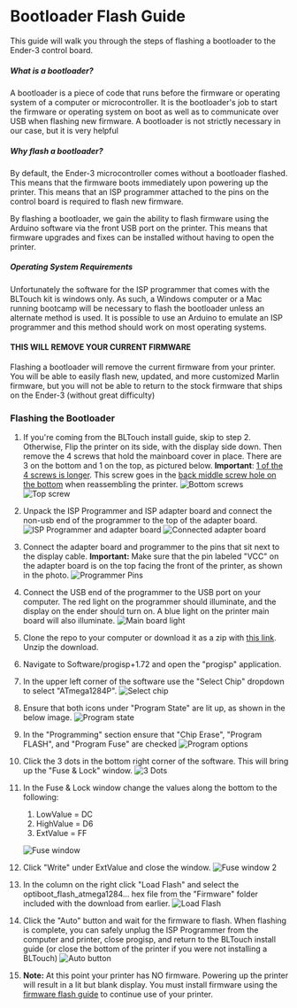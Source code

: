# Bootloader Flash Guide

This guide will walk you through the steps of flashing a bootloader to the Ender-3 control board.



##### What is a bootloader?

A bootloader is a piece of code that runs before the firmware or operating system of a computer or microcontroller. It is the bootloader's job to start the firmware or operating system on boot as well as to communicate over USB when flashing new firmware. A bootloader is not strictly necessary in our case, but it is very helpful

##### Why flash a bootloader?

By default, the Ender-3 microcontroller comes without a bootloader flashed. This means that the firmware boots immediately upon powering up the printer. This means that an ISP programmer attached to the pins on the control board is required to flash new firmware.

By flashing a bootloader, we gain the ability to flash firmware using the Arduino software via the front USB port on the printer. This means that firmware upgrades and fixes can be installed without having to open the printer.

##### Operating System Requirements

Unfortunately the software for the ISP programmer that comes with the BLTouch kit is windows only. As such, a Windows computer or a Mac running bootcamp will be necessary to flash the bootloader unless an alternate method is used. It is possible to use an Arduino to emulate an ISP programmer and this method should work on most operating systems.



#### THIS WILL REMOVE YOUR CURRENT FIRMWARE

Flashing a bootloader will remove the current firmware from your printer. You will be able to easily flash new, updated, and more customized Marlin firmware, but you will not be able to return to the stock firmware that ships on the Ender-3 (without great difficulty)



### Flashing the Bootloader

1. If you're coming from the BLTouch install guide, skip to step 2. Otherwise, Flip the printer on its side, with the display side down. Then remove the 4 screws that hold the mainboard cover in place. There are 3 on the bottom and 1 on the top, as pictured below. **Important**: [1 of the 4 screws is longer](https://github.com/Jonathan-F-Bell/Ender-3-Ultimate/blob/master/Images/Photos/IMG_20200130_104651.jpg?raw=true). This screw goes in the [back middle screw hole on the bottom](https://github.com/Jonathan-F-Bell/Ender-3-Ultimate/blob/master/Images/Photos/IMG_20200130_104634.jpg?raw=true) when reassembling the printer. ![Bottom screws](/Images/Photos/IMG_20200130_104343.jpg) ![Top screw](/Images/Photos/IMG_20200130_104405.jpg)

2. Unpack the ISP Programmer and ISP adapter board and connect the non-usb end of the programmer to the top of the adapter board. ![ISP Programmer and adapter board](/Images/Photos/IMG_20200130_104833.jpg) ![Connected adapter board](/Images/Photos/IMG_20200130_104846.jpg)

3. Connect the adapter board and programmer to the pins that sit next to the display cable. **Important:** Make sure that the pin labeled "VCC" on the adapter board is on the top facing the front of the printer, as shown in the photo. ![Programmer Pins](/Images/Photos/IMG_20200130_104919.jpg)

4. Connect the USB end of the programmer to the USB port on your computer. The red light on the programmer should illuminate, and the display on the ender should turn on. A blue light on the printer main board will also illuminate. ![Main board light](/Images/Photos/IMG_20200130_105038.jpg)

5. Clone the repo to your computer or download it as a zip with [this link](https://github.com/Jonathan-F-Bell/Ender-3-Ultimate/archive/master.zip). Unzip the download.

6. Navigate to Software/progisp+1.72 and open the "progisp" application.

7. In the upper left corner of the software use the "Select Chip" dropdown to select "ATmega1284P". ![Select chip](/Images/Photos/selectChip.png)

8. Ensure that both icons under "Program State" are lit up, as shown in the below image. ![Program state](/Images/Photos/programState.png)

9. In the "Programming" section ensure that "Chip Erase", "Program FLASH", and "Program Fuse" are checked ![Program options](/Images/Photos/programOptions.png)

10. Click the 3 dots in the bottom right corner of the software. This will bring up the "Fuse & Lock" window. ![3 Dots](/Images/Photos/dots.png)

11. In the Fuse & Lock window change the values along the bottom to the following: 

    1. LowValue = DC
    2. HighValue = D6
    3. ExtValue = FF

    ![Fuse window](/Images/Photos/fuse1.png)

12. Click "Write" under ExtValue and close the window. ![Fuse window 2](/Images/Photos/fuse2.png)

13. In the column on the right click "Load Flash" and select the optiboot_flash_atmega1284... hex file from the "Firmware" folder included with the download from earlier. ![Load Flash](/Images/Photos/loadFlash.png)

14. Click the "Auto" button and wait for the firmware to flash. When flashing is complete, you can safely unplug the ISP Programmer from the computer and printer, close progisp, and return to the BLTouch install guide (or close the bottom of the printer if you were not installing a BLTouch) ![Auto button](/Images/Photos/autoButton.png)

15. **Note:** At this point your printer has NO firmware. Powering up the printer will result in a lit but blank display. You must install firmware using the [firmware flash guide](/Guides/Firmware-Flash-Guide.md) to continue use of your printer. 

